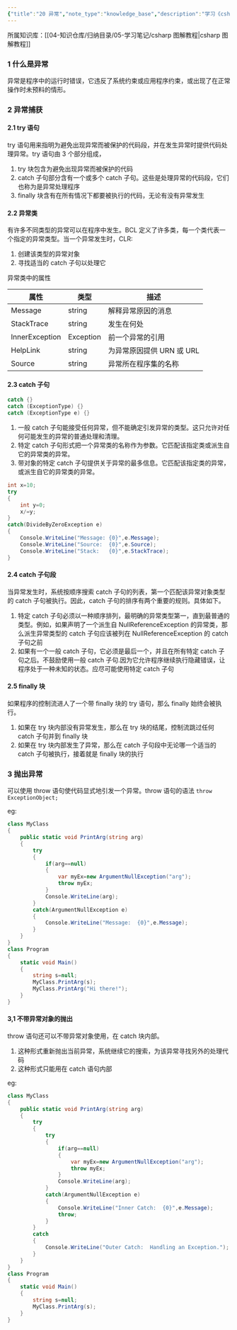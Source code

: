 ```yaml
---
{"title":"20 异常","note_type":"knowledge_base","description":"学习《csharp 图解教程》的学习笔记","tags":["csharp"],"create_time":"2024-05-24","update_time":"2025-02-19","dg-home":false,"dg-publish":true,"aliase":null,"root":"csharp 图解教程","permalink":"/04-知识仓库/知识单元/05-学习笔记/csharp 图解编程/20 异常/","dgPassFrontmatter":true,"noteIcon":"","created":"2024-05-24","updated":"2025-02-19"}
---
```



所属知识库：[[04-知识仓库/归纳目录/05-学习笔记/csharp 图解教程\|csharp 图解教程]]

### 1 什么是异常

异常是程序中的运行时错误，它违反了系统约束或应用程序约束，或出现了在正常操作时未预料的情形。

### 2 异常捕获

#### 2.1 try 语句

try 语句用来指明为避免出现异常而被保护的代码段，并在发生异常时提供代码处理异常。try 语句由 3 个部分组成，

1. try 块包含为避免出现异常而被保护的代码
2. catch 子句部分含有一个或多个 catch 子句。这些是处理异常的代码段，它们也称为是异常处理程序
3. finally 块含有在所有情况下都要被执行的代码，无论有没有异常发生

#### 2.2 异常类

有许多不同类型的异常可以在程序中发生。BCL 定义了许多类，每一个类代表一个指定的异常类型。当一个异常发生时，CLR:

1. 创建该类型的异常对象
2. 寻找适当的 catch 子句以处理它

异常类中的属性

| 属性           | 类型      | 描述                      |
| -------------- | --------- | ------------------------- |
| Message        | string    | 解释异常原因的消息        |
| StackTrace     | string    | 发生在何处                |
| InnerException | Exception | 前一个异常的引用          |
| HelpLink       | string    | 为异常原因提供 URN 或 URL |
| Source         | string    | 异常所在程序集的名称      |

#### 2.3 catch 子句

```csharp
catch {}
catch (ExceptionType) {}
catch (ExceptionType e) {}
```

1. 一般 catch 子句能接受任何异常，但不能确定引发异常的类型。这只允许对任何可能发生的异常的普通处理和清理。
2. 特定 catch 子句形式把一个异常类的名称作为参数。它匹配该指定类或派生自它的异常类的异常。
3. 带对象的特定 catch 子句提供关于异常的最多信息。它匹配该指定类的异常，或派生自它的异常类的异常。

```csharp
int x=10;
try
{
    int y=0;
    x/=y;
}
catch(DivideByZeroException e)
{
    Console.WriteLine("Message: {0}",e.Message);
    Console.WriteLine("Source:  {0}",e.Source);
    Console.WriteLine("Stack:   {0}",e.StackTrace);
}
```

#### 2.4 catch 子句段

当异常发生时，系统按顺序搜索 catch 子句的列表，第一个匹配该异常对象类型的 catch 子句被执行。因此，catch 子句的排序有两个重要的规则。具体如下。

1. 特定 catch 子句必须以一种顺序排列，最明确的异常类型第一，直到最普通的类型。例如，如果声明了一个派生自 NullReferenceException 的异常类，那么派生异常类型的 catch 子句应该被列在 NullReferenceException 的 catch 子句之前
2. 如果有一个一般 catch 子句，它必须是最后一个，并且在所有特定 catch 子句之后。不鼓励使用一般 catch 子句.因为它允许程序继续执行隐藏错误，让程序处于一种未知的状态。应尽可能使用特定 catch 子句

#### 2.5 finally 块

如果程序的控制流进人了一个带 finally 块的 try 语句，那么 finally 始终会被执行。

1. 如果在 try 块内部没有异常发生，那么在 try 块的结尾，控制流跳过任何 catch 子句并到 finally 块
2. 如果在 try 块内部发生了异常，那么在 catch 子句段中无论哪一个适当的 catch 子句被执行，接着就是 finally 块的执行

### 3 抛出异常

可以使用 throw 语句使代码显式地引发一个异常。throw 语句的语法 `throw ExceptionObject;`

eg:

```csharp
class MyClass
{
    public static void PrintArg(string arg)
    {
        try
        {
            if(arg==null)
            {
                var myEx=new ArgumentNullException("arg");
                throw myEx;
            }
            Console.WriteLine(arg);
        }
        catch(ArgumentNullException e)
        {
            Console.WriteLine("Message:  {0}",e.Message);
        }
    }
}
class Program
{
    static void Main()
    {
        string s=null;
        MyClass.PrintArg(s);
        MyClass.PrintArg("Hi there!");
    }
}
```

#### 3,1 不带异常对象的抛出

throw 语句还可以不带异常对象使用，在 catch 块内部。

1. 这种形式重新抛出当前异常，系统继续它的搜索，为该异常寻找另外的处理代码
2. 这种形式只能用在 catch 语句内部

eg:

```csharp
class MyClass
{
    public static void PrintArg(string arg)
    {
        try
        {
            try
            {
                if(arg==null)
                {
                    var myEx=new ArgumentNullException("arg");
                    throw myEx;
                }
                Console.WriteLine(arg);
            }
            catch(ArgumentNullException e)
            {
                Console.WriteLine("Inner Catch:  {0}",e.Message);
                throw;
            }
        }
        catch
        {
            Console.WriteLine("Outer Catch:  Handling an Exception.");
        }
    }
}
class Program
{
    static void Main()
    {
        string s=null;
        MyClass.PrintArg(s);
    }
}
```
